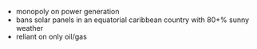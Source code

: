 - monopoly on power generation
- bans solar panels in an equatorial caribbean country with 80+% sunny weather
- reliant on only oil/gas